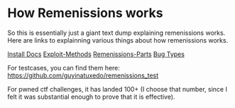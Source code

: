 # How Remenissions works

So this is essentially just a giant text dump explaining remenissions works. Here are links to explainning various things about how remenissions works.

[Install Docs](https://github.com/guyinatuxedo/remenissions/blob/master/docs/install.md)
[Exploit-Methods](https://github.com/guyinatuxedo/remenissions/blob/master/docs/exploit-methods.md)
[Remenissions-Parts](https://github.com/guyinatuxedo/remenissions/blob/master/docs/parts.md)
[Bug Types](https://github.com/guyinatuxedo/remenissions/blob/master/docs/bug-types.md)

For testcases, you can find them here: https://github.com/guyinatuxedo/remenissions_test 

For pwned ctf challenges, it has landed 100+ (I choose that number, since I felt it was substantial enough to prove that it is effective).
